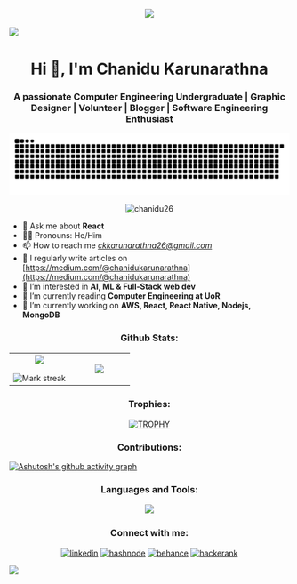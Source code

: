 <p align="center" ><img  src = "https://github.com/7oSkaaa/7oSkaaa/blob/main/Images/about_me.gif?raw=true" width = 100px></p>
<img src="https://user-images.githubusercontent.com/73097560/115834477-dbab4500-a447-11eb-908a-139a6edaec5c.gif">

<h1 align="center">Hi 👋, I'm Chanidu Karunarathna</h1>
<h3 align="center">A passionate Computer Engineering Undergraduate | Graphic Designer | Volunteer | Blogger | Software Engineering Enthusiast</h3>

<div align="center">
  <img src = "https://github.com/7oSkaaa/7oSkaaa/blob/output/github-contribution-grid-snake.svg?" alt = "Snake Game"/>
</div>

<div align="center">
   <p align="center"> <img src="https://komarev.com/ghpvc/?username=chanidu26&label=Profile%20views&color=0e75b6&style=flat" alt="chanidu26" /> </p>
</div>


- 💬 Ask me about **React**
- 🕵️‍♀️ Pronouns: He/Him 
- 📫 How to reach me *ckkarunarathna26@gmail.com*
- 📝 I regularly write articles on [https://medium.com/@chanidukarunarathna](https://medium.com/@chanidukarunarathna)
- 👀 I’m interested in **AI, ML & Full-Stack web dev**
- 🌱 I’m currently reading **Computer Engineering at UoR**
- 🔭 I’m currently working on **AWS, React, React Native, Nodejs, MongoDB**
  

<h3 align="center">Github Stats:</h3>
<table align="center">
<tr border="none">
<td width="50%" align="center">
  
  <img  align="center"  src="https://github-readme-stats.vercel.app/api?username=Chanidu26&theme=dark&show_icons=true&count_private=true" />
  <br></br>
  <img  title="🔥 Get streak stats for your profile at git.io/streak-stats" alt="Mark streak" src="https://github-readme-streak-stats.herokuapp.com/?user=Chanidu26&theme=dark&hide_border=false" /> 
</td>

<td width="50%" align="center">

  <img  align="center"  src="https://github-readme-stats.anuraghazra1.vercel.app/api/top-langs/?username=Chanidu26&theme=dark&hide_border=false&no-bg=true&no-frame=true&langs_count=10"/>
  
  </td>
</tr>
</table>

<h3 align="center">Trophies:</h3>
<div align=center>
  <a href="https://github.com/ryo-ma/github-profile-trophy" title="Go to Source">
      <img align="center" width=84% src="https://github-profile-trophy.vercel.app/?username=Chanidu26&theme=radical&row=1&column=7&margin-h=15&margin-w=5&no-bg=true" alt="TROPHY" />
    </a>
</div>

<h3 align="center">Contributions:</h3>

  [![Ashutosh's github activity graph](https://github-readme-activity-graph.vercel.app/graph?username=Chanidu26&bg_color=000000&color=ffffff&line=4c8d30&point=2b9185&area=true&hide_border=true)](https://github.com/ashutosh00710/github-readme-activity-graph)

<h3 align="center">Languages and Tools:</h3>
<p align="center">
  <a href="https://skillicons.dev">
    <img src="https://skillicons.dev/icons?i=git,aws,cpp,css,discord,docker,postgres,prisma,pug,dynamodb,photoshop,express,figma,firebase,redis,github,html,java,js,linux,md,materialui,nginx,mongodb,mysql,nextjs,nodejs,postman,py,react,redux,tailwind,ts,vscode,kubernetes&perline=14" />
  </a>
</p>


<h3 align="center">Connect with me:</h3>
<p align="center">
<a href="https://www.linkedin.com/in/chanidukarunarathna/" target="blank"><img align="center" src="https://user-images.githubusercontent.com/88904952/234979284-68c11d7f-1acc-4f0c-ac78-044e1037d7b0.png" alt="linkedin" height="50" width="50" /></a>
<a href="https://medium.com/@chanidukarunarathna/" target="blank"><img align="center" src="https://user-images.githubusercontent.com/88904952/234982196-562aea17-5532-4550-8c08-1c7cb994a541.png" alt="hashnode" height="50" width="50" /></a>
<a href="https://behance.com/@chanidukarunarathna/" target="blank"><img align="center" src="https://camo.githubusercontent.com/d87140658bdfd5f01e1de9633e286aac3be4106024f3bae31dd813dda8f61e48/68747470733a2f2f63646e2e6a7364656c6976722e6e65742f67682f64657669636f6e732f64657669636f6e2f69636f6e732f626568616e63652f626568616e63652d6f726967696e616c2e737667" alt="behance" height="50" width="50" /></a>
<a href="https://www.hackerrank.com/profile/ckkarunarathna26/" target="blank"><img align="center" src="https://avatars.githubusercontent.com/u/1030588?s=200&v=4" alt="hackerank" height="50" width="50" /></a>
</p>


<img src="https://user-images.githubusercontent.com/73097560/115834477-dbab4500-a447-11eb-908a-139a6edaec5c.gif">






